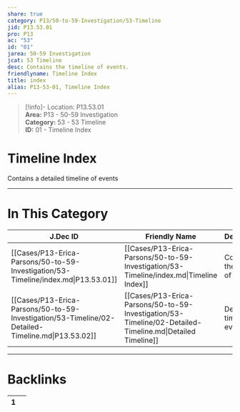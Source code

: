 ```yaml
---  
share: true  
category: P13/50-to-59-Investigation/53-Timeline  
jid: P13.53.01  
pro: P13  
ac: "53"  
id: "01"  
jarea: 50-59 Investigation  
jcat: 53 Timeline  
desc: Contains the timeline of events.  
friendlyname: Timeline Index  
title: index  
alias: P13-53-01, Timeline Index  
---  
```

  
>[!info]- Location: P13.53.01  
>**Area:** P13 - 50-59 Investigation  
>**Category:** 53 - 53 Timeline  
>**ID:** 01 - Timeline Index  
  
# Timeline Index  
  
Contains a detailed timeline of events  
   
  
  
---  
# In This Category  
  
| J.Dec ID                                                                                          | Friendly Name                                                                                             | Description                      |  
| ------------------------------------------------------------------------------------------------- | --------------------------------------------------------------------------------------------------------- | -------------------------------- |  
| [[Cases/P13-Erica-Parsons/50-to-59-Investigation/53-Timeline/index.md\|P13.53.01]]                | [[Cases/P13-Erica-Parsons/50-to-59-Investigation/53-Timeline/index.md\|Timeline Index]]                   | Contains the timeline of events. |  
| [[Cases/P13-Erica-Parsons/50-to-59-Investigation/53-Timeline/02-Detailed-Timeline.md\|P13.53.02]] | [[Cases/P13-Erica-Parsons/50-to-59-Investigation/53-Timeline/02-Detailed-Timeline.md\|Detailed Timeline]] | Detailed timeline of events.     |  
  
  
---  
# Backlinks  
<div><table class="dataview table-view-table"><thead class="table-view-thead"><tr class="table-view-tr-header"><th class="table-view-th"><span></span><span class="dataview small-text">1</span></th><th class="table-view-th"><span></span></th></tr></thead><tbody class="table-view-tbody"></tbody></table></div>